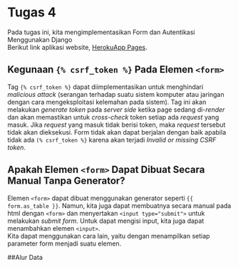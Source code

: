 # Tugas 4
Pada tugas ini, kita mengimplementasikan Form dan Autentikasi Menggunakan Django <br/>
Berikut link aplikasi website, [HerokuApp Pages](https://tugas2-pbp-safa.herokuapp.com/).

## Kegunaan `{% csrf_token %}` Pada Elemen `<form>`
Tag `{% csrf_token %}` dapat diimplementasikan untuk menghindari *malicious attack* (serangan terhadap 
suatu sistem komputer atau jaringan dengan cara mengeksploitasi kelemahan pada sistem). Tag ini akan melakukan
*generate token* pada *server side* ketika page sedang di-*render* dan akan memastikan untuk *cross-check* token
setiap ada *request* yang masuk. Jika *request* yang masuk tidak berisi token, maka *request* tersebut tidak akan dieksekusi.
Form tidak akan dapat berjalan dengan baik apabila tidak ada `(% csrf_token %}` karena akan terjadi *Invalid or missing CSRF token*.

## Apakah Elemen `<form>` Dapat Dibuat Secara Manual Tanpa Generator?
Elemen `<form>` dapat dibuat menggunakan generator seperti `{{ form.as_table }}`. Namun, kita juga dapat membuatnya secara manual pada html
dengan `<form>` dan menyertakan `<input type="submit">` untuk melakukan *submit form*. Untuk dapat mengisi input, kita juga dapat menambahkan
elemen `<input>`. </br>
Kita dapat menggunakan cara lain, yaitu dengan menampilkan setiap parameter form menjadi suatu elemen.

##Alur Data 
